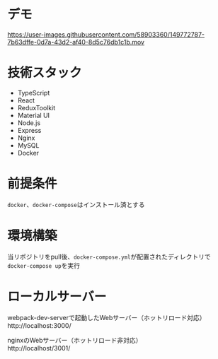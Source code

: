 # デモ
https://user-images.githubusercontent.com/58903360/149772787-7b63dffe-0d7a-43d2-af40-8d5c76db1c1b.mov

# 技術スタック
- TypeScript
- React
- ReduxToolkit
- Material UI
- Node.js
- Express
- Nginx
- MySQL
- Docker

# 前提条件
`docker`、`docker-compose`はインストール済とする

# 環境構築
当リポジトリをpull後、`docker-compose.yml`が配置されたディレクトリで`docker-compose up`を実行

# ローカルサーバー
webpack-dev-serverで起動したWebサーバー（ホットリロード対応）
<br/>
http://localhost:3000/

nginxのWebサーバー（ホットリロード非対応）
<br/>
http://localhost/3001/

